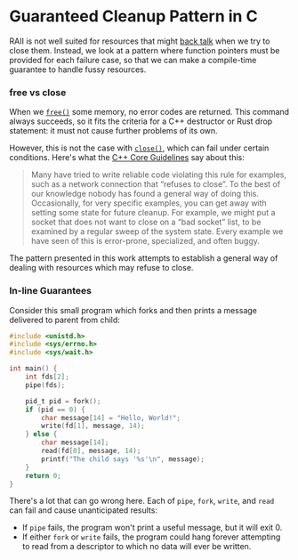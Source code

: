 # Guaranteed Cleanup Pattern in C
RAII is not well suited for resources that might [back talk][1] when we try to
close them. Instead, we look at a pattern where function pointers must be
provided for each failure case, so that we can make a compile-time guarantee
to handle fussy resources.

### free vs close
When we [`free()`][2] some memory, no error codes are returned. This command
always succeeds, so it fits the criteria for a C++ destructor or Rust drop
statement: it must not cause further problems of its own.

However, this is not the case with [`close()`][3], which can fail under certain
conditions. Here's what the [C++ Core Guidelines][4] say about this:

> Many have tried to write reliable code violating this rule for examples, such as a network connection that “refuses to close”. To the best of our knowledge nobody has found a general way of doing this. Occasionally, for very specific examples, you can get away with setting some state for future cleanup. For example, we might put a socket that does not want to close on a “bad socket” list, to be examined by a regular sweep of the system state. Every example we have seen of this is error-prone, specialized, and often buggy.

The pattern presented in this work attempts to establish a general way of
dealing with resources which may refuse to close.

### In-line Guarantees
Consider this small program which forks and then prints a message delivered to
parent from child:

```c
#include <unistd.h>
#include <sys/errno.h>
#include <sys/wait.h>

int main() {
	int fds[2];
	pipe(fds);

	pid_t pid = fork();
	if (pid == 0) {
		char message[14] = "Hello, World!";
		write(fd[1], message, 14);
	} else {
		char message[14];
		read(fd[0], message, 14);
		printf("The child says '%s'\n", message);
	}
	return 0;
}
```

There's a lot that can go wrong here. Each of `pipe`, `fork`, `write`, and
`read` can fail and cause unanticipated results:

* If `pipe` fails, the program won't print a useful message, but it will exit 0.
* If either `fork` or `write` fails, the program could hang forever attempting to read from a descriptor to which no data will ever be written.

[1]: https://www.merriam-webster.com/dictionary/back%20talk
[2]: http://man7.org/linux/man-pages/man3/free.3.html
[3]: http://man7.org/linux/man-pages/man2/close.2.html
[4]: https://isocpp.github.io/CppCoreGuidelines/CppCoreGuidelines#e16-destructors-deallocation-and-swap-must-never-fail
